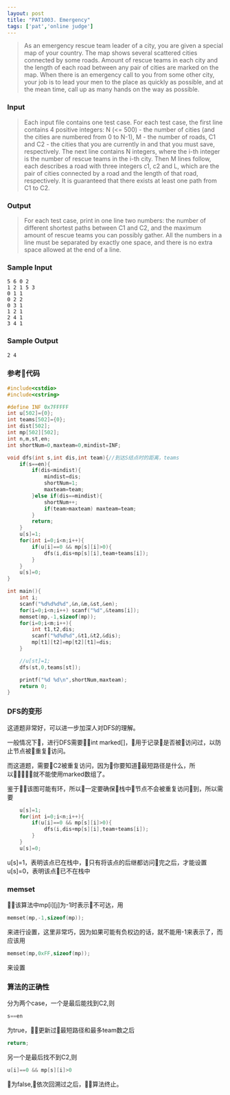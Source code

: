 ```yaml
---
layout: post
title: "PAT1003. Emergency"
tags: ['pat','online judge']
---
```

>As an emergency rescue team leader of a city, you are given a special map of your country. The map shows several scattered cities connected by some roads. Amount of rescue teams in each city and the length of each road between any pair of cities are marked on the map. When there is an emergency call to you from some other city, your job is to lead your men to the place as quickly as possible, and at the mean time, call up as many hands on the way as possible.

### Input
>Each input file contains one test case. For each test case, the first line contains 4 positive integers: N (<= 500) - the number of cities (and the cities are numbered from 0 to N-1), M - the number of roads, C1 and C2 - the cities that you are currently in and that you must save, respectively. The next line contains N integers, where the i-th integer is the number of rescue teams in the i-th city. Then M lines follow, each describes a road with three integers c1, c2 and L, which are the pair of cities connected by a road and the length of that road, respectively. It is guaranteed that there exists at least one path from C1 to C2.

### Output
>For each test case, print in one line two numbers: the number of different shortest paths between C1 and C2, and the maximum amount of rescue teams you can possibly gather.
All the numbers in a line must be separated by exactly one space, and there is no extra space allowed at the end of a line.

### Sample Input
```
5 6 0 2
1 2 1 5 3
0 1 1
0 2 2
0 3 1
1 2 1
2 4 1
3 4 1
```

### Sample Output
```
2 4
```

### 参考代码
```cpp
#include<cstdio>
#include<cstring>

#define INF 0x7FFFFF
int u[502]={0};
int teams[502]={0};
int dist[502];
int mp[502][502];
int n,m,st,en;
int shortNum=0,maxteam=0,mindist=INF;

void dfs(int s,int dis,int team){//到达S结点时的距离，teams
    if(s==en){
        if(dis<mindist){
            mindist=dis;
            shortNum=1;
            maxteam=team;
        }else if(dis==mindist){
            shortNum++;
            if(team>maxteam) maxteam=team;
        }
        return;
    }
    u[s]=1;
    for(int i=0;i<n;i++){
        if(u[i]==0 && mp[s][i]>0){
            dfs(i,dis+mp[s][i],team+teams[i]);
        }
    }
    u[s]=0;
}

int main(){
    int i;
    scanf("%d%d%d%d",&n,&m,&st,&en);
    for(i=0;i<n;i++) scanf("%d",&teams[i]);
    memset(mp,-1,sizeof(mp));
    for(i=0;i<m;i++){
        int t1,t2,dis;
        scanf("%d%d%d",&t1,&t2,&dis);
        mp[t1][t2]=mp[t2][t1]=dis;
    }

    //u[st]=1;
    dfs(st,0,teams[st]);

    printf("%d %d\n",shortNum,maxteam);
    return 0;
}
```

### DFS的变形

这道题非常好，可以进一步加深人对DFS的理解。

一般情况下，进行DFS需要int marked[]，用于记录是否被访问过，以防止节点被重复访问。

而这道题，需要C2被重复访问，因为你要知道最短路径是什么，所以就不能使用marked数组了。

鉴于该图可能有环，所以一定要确保栈中节点不会被重复访问到，所以需要
```cpp
    u[s]=1;
    for(int i=0;i<n;i++){
        if(u[i]==0 && mp[s][i]>0){
            dfs(i,dis+mp[s][i],team+teams[i]);
        }
    }
    u[s]=0;
```
u[s]=1，表明该点已在栈中，只有将该点的后继都访问完之后，才能设置u[s]=0，表明该点已不在栈中

### memset

该算法中mp[i][j]为-1时表示不可达，用
```cpp
memset(mp,-1,sizeof(mp));
```
来进行设置，这里非常巧，因为如果可能有负权边的话，就不能用-1来表示了，而应该用
```cpp
memset(mp,0xFF,sizeof(mp));
```
来设置

### 算法的正确性

分为两个case，一个是最后能找到C2,则
```cpp
s==en
```
为true，更新过最短路径和最多team数之后
```cpp
return;
```
另一个是最后找不到C2,则
```cpp
u[i]==0 && mp[s][i]>0
```
为false,依次回溯过之后，算法终止。

